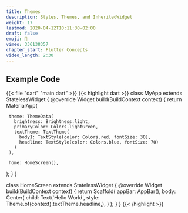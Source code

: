 ```yaml
---
title: Themes
description: Styles, Themes, and InheritedWidget
weight: 17
lastmod: 2020-04-12T10:11:30-02:00
draft: false
emoji: 🎨
vimeo: 336138357
chapter_start: Flutter Concepts
video_length: 2:30
---
```


## Example Code

{{< file "dart" "main.dart" >}}
{{< highlight dart >}}
class MyApp extends StatelessWidget {
 @override
 Widget build(BuildContext context) {
   return MaterialApp(

     theme: ThemeData(
       brightness: Brightness.light,
       primaryColor: Colors.lightGreen,
       textTheme: TextTheme(
         body1: TextStyle(color: Colors.red, fontSize: 30),
         headline: TextStyle(color: Colors.blue, fontSize: 70)
       )
     ),

     home: HomeScreen(),
   );
 }
}

class HomeScreen extends StatelessWidget {
 @override
 Widget build(BuildContext context) {
   return Scaffold(
     appBar: AppBar(),
     body: Center(
       child: Text('Hello World', style: Theme.of(context).textTheme.headline,),
     )
   );
 }
}
{{< /highlight >}}